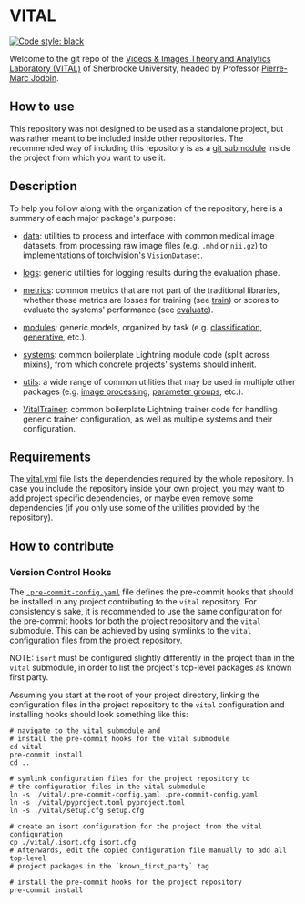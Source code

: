 # VITAL

[![Code style: black](https://img.shields.io/badge/code%20style-black-000000.svg)](https://github.com/psf/black)

Welcome to the git repo of the [Videos & Images Theory and Analytics Laboratory (VITAL)](http://vital.dinf.usherbrooke.ca/ "VITAL home page")
of Sherbrooke University, headed by Professor [Pierre-Marc Jodoin](http://info.usherbrooke.ca/pmjodoin/).

## How to use
This repository was not designed to be used as a standalone project, but was rather meant to be included inside other
repositories. The recommended way of including this repository is as a [git submodule](https://git-scm.com/book/en/v2/Git-Tools-Submodules)
inside the project from which you want to use it.

## Description
To help you follow along with the organization of the repository, here is a summary of each major package's purpose:

- [data](data): utilities to process and interface with common medical image datasets, from processing raw image files
(e.g. `.mhd` or `nii.gz`) to implementations of torchvision's `VisionDataset`.

- [logs](logs): generic utilities for logging results during the evaluation phase.

- [metrics](metrics): common metrics that are not part of the traditional libraries, whether those metrics are losses for
training (see [train](metrics/train)) or scores to evaluate the systems' performance (see [evaluate](metrics/evaluate)).

- [modules](modules): generic models, organized by task (e.g. [classification](modules/segmentation),
[generative](modules/generative), etc.).

- [systems](systems): common boilerplate Lightning module code (split across mixins), from which concrete projects'
systems should inherit.

- [utils](utils): a wide range of common utilities that may be used in multiple other packages
(e.g. [image processing](utils/image), [parameter groups](utils/parameters.py), etc.).

- [VitalTrainer](vital_trainer.py): common boilerplate Lightning trainer code for handling generic trainer
configuration, as well as multiple systems and their configuration.

## Requirements
The [vital.yml](vital.yml) file lists the dependencies required by the whole repository. In case you include the
repository inside your own project, you may want to add project specific dependencies, or maybe even remove some
dependencies (if you only use some of the utilities provided by the repository).


## How to contribute

### Version Control Hooks
The [`.pre-commit-config.yaml`](.pre-commit-config.yaml) file defines the pre-commit hooks that should be installed in
any project contributing to the `vital` repository. For consistency's sake, it is recommended to use the same
configuration for the pre-commit hooks for both the project repository and the `vital` submodule. This can be achieved
by using symlinks to the `vital` configuration files from the project repository.

NOTE: `isort` must be configured slightly differently in the project than in the `vital` submodule, in order to list the
project's top-level packages as known first party.

Assuming you start at the root of your project directory, linking the configuration files in the project repository to
the `vital` configuration and installing hooks should look something like this:
```
# navigate to the vital submodule and
# install the pre-commit hooks for the vital submodule
cd vital
pre-commit install
cd ..

# symlink configuration files for the project repository to
# the configuration files in the vital submodule
ln -s ./vital/.pre-commit-config.yaml .pre-commit-config.yaml
ln -s ./vital/pyproject.toml pyproject.toml
ln -s ./vital/setup.cfg setup.cfg

# create an isort configuration for the project from the vital configuration
cp ./vital/.isort.cfg isort.cfg
# Afterwards, edit the copied configuration file manually to add all top-level
# project packages in the `known_first_party` tag

# install the pre-commit hooks for the project repository
pre-commit install
```
